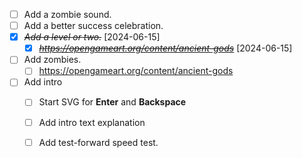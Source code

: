 * [ ] Add a zombie sound.
* [ ] Add a better success celebration.
* [X] ~~*Add a level or two.*~~ [2024-06-15]
    * [X] ~~*https://opengameart.org/content/ancient-gods*~~ [2024-06-15]
* [ ] Add zombies.
    * [ ] https://opengameart.org/content/ancient-gods
* [ ] Add intro
    * [ ] Start SVG for **Enter** and **Backspace**
    * [ ] Add intro text explanation 
    * [ ] Add test-forward speed test.
    